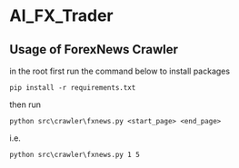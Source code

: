 # AI_FX_Trader
## Usage of ForexNews Crawler
in the root first run the command below to install packages
```
pip install -r requirements.txt
```
then run 
```
python src\crawler\fxnews.py <start_page> <end_page>
```
i.e.
```
python src\crawler\fxnews.py 1 5
```
